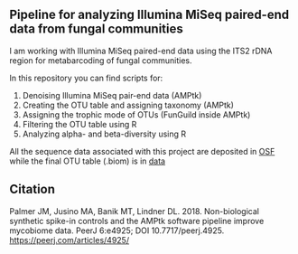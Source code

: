 ## Pipeline for analyzing Illumina MiSeq paired-end data from fungal communities

I am working with Illumina MiSeq paired-end data using the ITS2 rDNA region for metabarcoding of fungal communities. 

In this repository you can find scripts for: 

1) Denoising Illumina MiSeq pair-end data (AMPtk)
2) Creating the OTU table and assigning taxonomy (AMPtk)
3) Assigning the trophic mode of OTUs (FunGuild inside AMPtk)
4) Filtering the OTU table using R
4) Analyzing alpha- and beta-diversity using R

All the sequence data associated with this project are deposited in [OSF](https://osf.io) while the final OTU table (.biom) is in [data](https://github.com/camillethuyentruong/amptk_pipeline/tree/master/data)


## Citation
Palmer JM, Jusino MA, Banik MT, Lindner DL. 2018. Non-biological synthetic spike-in controls
        and the AMPtk software pipeline improve mycobiome data. PeerJ 6:e4925;
        DOI 10.7717/peerj.4925. https://peerj.com/articles/4925/

